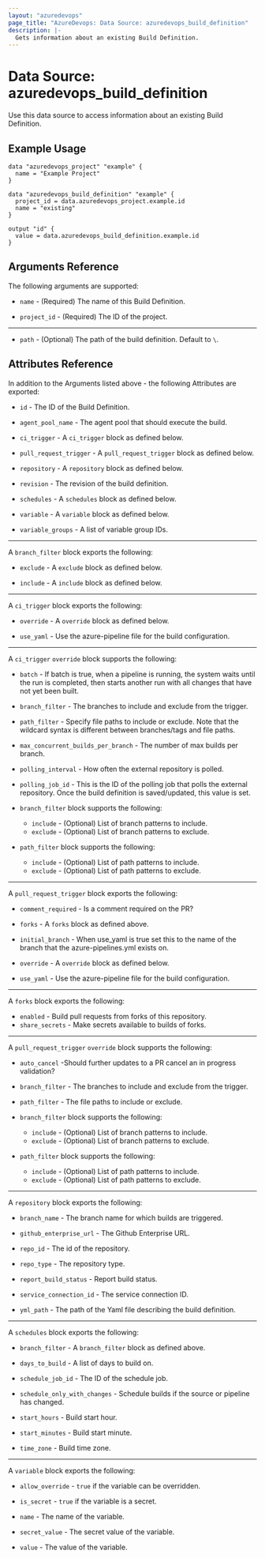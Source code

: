 ```yaml
---
layout: "azuredevops"
page_title: "AzureDevops: Data Source: azuredevops_build_definition"
description: |-
  Gets information about an existing Build Definition.
---
```


# Data Source: azuredevops_build_definition

Use this data source to access information about an existing Build Definition.

## Example Usage

```hcl
data "azuredevops_project" "example" {
  name = "Example Project"
}

data "azuredevops_build_definition" "example" {
  project_id = data.azuredevops_project.example.id
  name = "existing"
}

output "id" {
  value = data.azuredevops_build_definition.example.id
}
```

## Arguments Reference

The following arguments are supported:

* `name` - (Required) The name of this Build Definition.

* `project_id` - (Required) The ID of the project.

---

* `path` - (Optional) The path of the build definition. Default to `\`.

## Attributes Reference

In addition to the Arguments listed above - the following Attributes are exported:

* `id` - The ID of the Build Definition.

* `agent_pool_name` - The agent pool that should execute the build.

* `ci_trigger` - A `ci_trigger` block as defined below.

* `pull_request_trigger` - A `pull_request_trigger` block as defined below.

* `repository` - A `repository` block as defined below.

* `revision` - The revision of the build definition.

* `schedules` - A `schedules` block as defined below.

* `variable` - A `variable` block as defined below.

* `variable_groups` - A list of variable group IDs.

---

A `branch_filter` block exports the following:

* `exclude` - A `exclude` block as defined below.

* `include` - A `include` block as defined below.

---

A `ci_trigger` block exports the following:

* `override` - A `override` block as defined below.

* `use_yaml` - Use the azure-pipeline file for the build configuration.

---

A `ci_trigger` `override` block supports the following:

* `batch` - If batch is true, when a pipeline is running, the system waits until the run is completed, then starts another run with all changes that have not yet been built.
* `branch_filter` - The branches to include and exclude from the trigger.
* `path_filter` - Specify file paths to include or exclude. Note that the wildcard syntax is different between branches/tags and file paths.
* `max_concurrent_builds_per_branch` - The number of max builds per branch.
* `polling_interval` - How often the external repository is polled.
* `polling_job_id` - This is the ID of the polling job that polls the external repository. Once the build definition is saved/updated, this value is set.

* `branch_filter` block supports the following:

  * `include` - (Optional) List of branch patterns to include.
  * `exclude` - (Optional) List of branch patterns to exclude.

* `path_filter` block supports the following:

  * `include` - (Optional) List of path patterns to include.
  * `exclude` - (Optional) List of path patterns to exclude.

---

A `pull_request_trigger` block exports the following:

* `comment_required` - Is a comment required on the PR?

* `forks` - A `forks` block as defined above.

* `initial_branch` - When use_yaml is true set this to the name of the branch that the azure-pipelines.yml exists on.

* `override` - A `override` block as defined below.

* `use_yaml` - Use the azure-pipeline file for the build configuration.

---

A `forks` block exports the following:

* `enabled` - Build pull requests from forks of this repository.
* `share_secrets` - Make secrets available to builds of forks.

---

A `pull_request_trigger` `override` block supports the following:

* `auto_cancel` -Should further updates to a PR cancel an in progress validation?
* `branch_filter` - The branches to include and exclude from the trigger.
* `path_filter` - The file paths to include or exclude.

* `branch_filter` block supports the following:

  * `include` - (Optional) List of branch patterns to include.
  * `exclude` - (Optional) List of branch patterns to exclude.

* `path_filter` block supports the following:

  * `include` - (Optional) List of path patterns to include.
  * `exclude` - (Optional) List of path patterns to exclude.

---

A `repository` block exports the following:

* `branch_name` - The branch name for which builds are triggered.

* `github_enterprise_url` - The Github Enterprise URL.

* `repo_id` - The id of the repository.

* `repo_type` - The repository type.

* `report_build_status` - Report build status.

* `service_connection_id` - The service connection ID.

* `yml_path` - The path of the Yaml file describing the build definition.

---

A `schedules` block exports the following:

* `branch_filter` - A `branch_filter` block as defined above.

* `days_to_build` - A list of days to build on.

* `schedule_job_id` - The ID of the schedule job.

* `schedule_only_with_changes` - Schedule builds if the source or pipeline has changed.

* `start_hours` - Build start hour.

* `start_minutes` - Build start minute.

* `time_zone` - Build time zone.

---

A `variable` block exports the following:

* `allow_override` - `true` if the variable can be overridden.

* `is_secret` - `true` if the variable is a secret.

* `name` - The name of the variable.

* `secret_value` - The secret value of the variable.

* `value` - The value of the variable.
